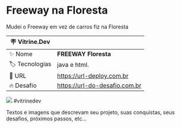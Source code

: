# Freeway na Floresta

Mudei o Freeway em vez de carros fiz na Floresta

| :placard: Vitrine.Dev |     |
| -------------  | --- |
| :sparkles: Nome        | **FREEWAY Floresta**
| :label: Tecnologias | java e html.
| :rocket: URL         | https://url-deploy.com.br
| :fire: Desafio     | https://url-do-desafio.com.br

<!-- Inserir imagem com a #vitrinedev ao final do link -->
![](https://via.placeholder.com/1200x500.png?text=imagem+lindona+do+meu+projeto)
#vitrinedev



Textos e imagens que descrevam seu projeto, suas conquistas, seus desafios, próximos passos, etc...
